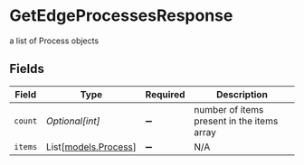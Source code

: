 # GetEdgeProcessesResponse

a list of Process objects


## Fields

| Field                                        | Type                                         | Required                                     | Description                                  |
| -------------------------------------------- | -------------------------------------------- | -------------------------------------------- | -------------------------------------------- |
| `count`                                      | *Optional[int]*                              | :heavy_minus_sign:                           | number of items present in the items array   |
| `items`                                      | List[[models.Process](../models/process.md)] | :heavy_minus_sign:                           | N/A                                          |